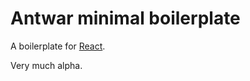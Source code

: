 # Antwar minimal boilerplate

A boilerplate for [React](https://github.com/antwarjs/antwar).

Very much alpha.

